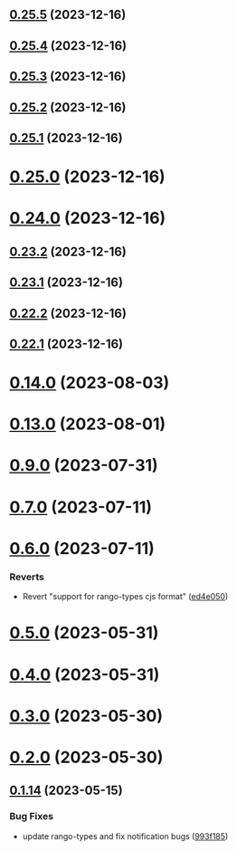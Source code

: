 ## [0.25.5](https://github.com/yeager-eren/rango-client/compare/provider-coin98@0.25.4...provider-coin98@0.25.5) (2023-12-16)



## [0.25.4](https://github.com/yeager-eren/rango-client/compare/provider-coin98@0.25.3...provider-coin98@0.25.4) (2023-12-16)



## [0.25.3](https://github.com/yeager-eren/rango-client/compare/provider-coin98@0.25.2...provider-coin98@0.25.3) (2023-12-16)



## [0.25.2](https://github.com/yeager-eren/rango-client/compare/provider-coin98@0.25.1...provider-coin98@0.25.2) (2023-12-16)



## [0.25.1](https://github.com/yeager-eren/rango-client/compare/provider-coin98@0.25.0...provider-coin98@0.25.1) (2023-12-16)



# [0.25.0](https://github.com/yeager-eren/rango-client/compare/provider-coin98@0.24.0...provider-coin98@0.25.0) (2023-12-16)



# [0.24.0](https://github.com/yeager-eren/rango-client/compare/provider-coin98@0.23.2...provider-coin98@0.24.0) (2023-12-16)



## [0.23.2](https://github.com/yeager-eren/rango-client/compare/provider-coin98@0.23.1...provider-coin98@0.23.2) (2023-12-16)



## [0.23.1](https://github.com/yeager-eren/rango-client/compare/provider-coin98@0.22.2...provider-coin98@0.23.1) (2023-12-16)



## [0.22.2](https://github.com/yeager-eren/rango-client/compare/provider-coin98@0.22.1-next.68...provider-coin98@0.22.2) (2023-12-16)



## [0.22.1](https://github.com/yeager-eren/rango-client/compare/provider-coin98@0.23.0...provider-coin98@0.22.1) (2023-12-16)



# [0.14.0](https://github.com/rango-exchange/rango-client/compare/provider-coin98@0.13.0...provider-coin98@0.14.0) (2023-08-03)



# [0.13.0](https://github.com/rango-exchange/rango-client/compare/provider-coin98@0.12.0...provider-coin98@0.13.0) (2023-08-01)



# [0.9.0](https://github.com/rango-exchange/rango-client/compare/provider-coin98@0.8.0...provider-coin98@0.9.0) (2023-07-31)



# [0.7.0](https://github.com/rango-exchange/rango-client/compare/provider-coin98@0.6.0...provider-coin98@0.7.0) (2023-07-11)



# [0.6.0](https://github.com/rango-exchange/rango-client/compare/provider-coin98@0.5.0...provider-coin98@0.6.0) (2023-07-11)


### Reverts

* Revert "support for rango-types cjs format" ([ed4e050](https://github.com/rango-exchange/rango-client/commit/ed4e050bfc0dcde7aeffa6b0d73b02080a5721eb))



# [0.5.0](https://github.com/rango-exchange/rango-client/compare/provider-coin98@0.4.0...provider-coin98@0.5.0) (2023-05-31)



# [0.4.0](https://github.com/rango-exchange/rango-client/compare/provider-coin98@0.3.0...provider-coin98@0.4.0) (2023-05-31)



# [0.3.0](https://github.com/rango-exchange/rango-client/compare/provider-coin98@0.2.0...provider-coin98@0.3.0) (2023-05-30)



# [0.2.0](https://github.com/rango-exchange/rango-client/compare/provider-coin98@0.1.15...provider-coin98@0.2.0) (2023-05-30)



## [0.1.14](https://github.com/rango-exchange/rango-client/compare/provider-coin98@0.1.13...provider-coin98@0.1.14) (2023-05-15)


### Bug Fixes

* update rango-types and fix notification bugs ([993f185](https://github.com/rango-exchange/rango-client/commit/993f185e0b8c5e5e15a2c65ba2d85d1f9c8daa90))



